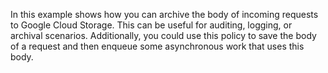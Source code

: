 In this example shows how you can archive the body of incoming requests to
Google Cloud Storage. This can be useful for auditing, logging, or archival
scenarios. Additionally, you could use this policy to save the body of a request
and then enqueue some asynchronous work that uses this body.
